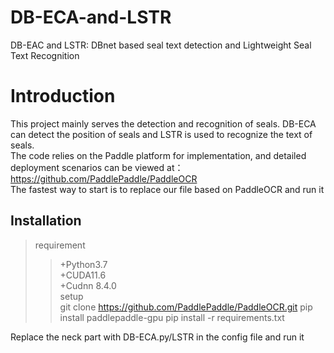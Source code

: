 # DB-ECA-and-LSTR
DB-EAC and LSTR: DBnet based seal text detection and Lightweight Seal Text Recognition<br/>
# Introduction
This project mainly serves the detection and recognition of seals. DB-ECA can detect the position of seals and LSTR is used to recognize the text of seals.<br/>
The code relies on the Paddle platform for implementation, and detailed deployment scenarios can be viewed at：https://github.com/PaddlePaddle/PaddleOCR<br/>
The fastest way to start is to replace our file based on PaddleOCR and run it<br/>
## Installation
> requirement<br/>
>> +Python3.7<br/>
>> +CUDA11.6<br/>
>> +Cudnn 8.4.0<br/>
> setup<br/>
>>git clone https://github.com/PaddlePaddle/PaddleOCR.git
>> pip install paddlepaddle-gpu
>> pip install -r requirements.txt

Replace the neck part with DB-ECA.py/LSTR in the config file and run it
